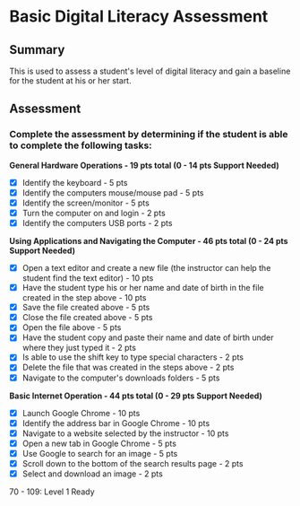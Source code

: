 # Basic Digital Literacy Assessment

## Summary

This is used to assess a student's level of digital literacy and gain a baseline for the student at his or her start.

## Assessment

### Complete the assessment by determining if the student is able to complete the following tasks: 

**General Hardware Operations - 19 pts total (0 - 14 pts Support Needed)**
- [x] Identify the keyboard - 5 pts
- [x] Identify the computers mouse/mouse pad - 5 pts
- [x] Identify the screen/monitor - 5 pts
- [x] Turn the computer on and login - 2 pts
- [x] Identify the computers USB ports - 2 pts

**Using Applications and Navigating the Computer - 46 pts total (0 - 24 pts Support Needed)**
- [x] Open a text editor and create a new file (the instructor can help the student find the text editor) - 10 pts
- [x] Have the student type his or her name and date of birth in the file created in the step above - 10 pts
- [x] Save the file created above - 5 pts
- [x] Close the file created above - 5 pts
- [x] Open the file above - 5 pts
- [x] Have the student copy and paste their name and date of birth under where they just typed it - 2 pts 
- [x] Is able to use the shift key to type special characters - 2 pts
- [x] Delete the file that was created in the steps above - 2 pts
- [x] Navigate to the computer's downloads folders - 5 pts

**Basic Internet Operation - 44 pts total (0 - 29 pts Support Needed)**
- [x] Launch Google Chrome - 10 pts
- [x] Identify the address bar in Google Chrome - 10 pts
- [x] Navigate to a website selected by the instructor - 10 pts
- [x] Open a new tab in Google Chrome - 5 pts
- [x] Use Google to search for an image - 5 pts
- [x] Scroll down to the bottom of the search results page - 2 pts
- [x] Select and download an image - 2 pts

70 - 109: Level 1 Ready
